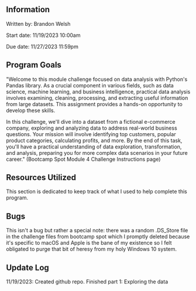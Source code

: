 ## Information
Written by: Brandon Welsh

Start date: 11/19/2023 10:00am

Due date: 11/27/2023 11:59pm

## Program Goals
"Welcome to this module challenge focused on data analysis with Python's Pandas library. As a crucial component in various fields, such as data science, machine learning, and business intelligence, practical data analysis involves examining, cleaning, processing, and extracting useful information from large datasets. This assignment provides a hands-on opportunity to develop these skills.

In this challenge, we'll dive into a dataset from a fictional e-commerce company, exploring and analyzing data to address real-world business questions. Your mission will involve identifying top customers, popular product categories, calculating profits, and more. By the end of this task, you'll have a practical understanding of data exploration, transformation, and analysis, preparing you for more complex data scenarios in your future career." (Bootcamp Spot Module 4 Challenge Instructions page)

## Resources Utilized
This section is dedicated to keep track of what I used to help complete this program.



## Bugs

This isn't a bug but rather a special note: there was a random .DS_Store file in the challenge files from bootcamp spot which I promptly deleted because it's specific to macOS and Apple is the bane of my existence so I felt obligated to purge that bit of heresy from my holy Windows 10 system.

## Update Log
11/19/2023: Created github repo. Finished part 1: Exploring the data

